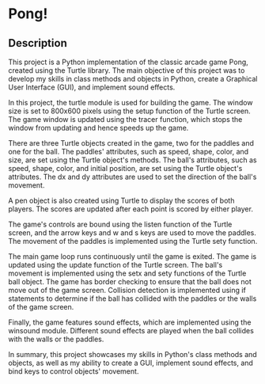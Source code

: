 <h1>Pong!</h1>

<h2>Description</h2>
This project is a Python implementation of the classic arcade game Pong, created using the Turtle library. The main objective of this project was to develop my skills in class methods and objects in Python, create a Graphical User Interface (GUI), and implement sound effects.

In this project, the turtle module is used for building the game. The window size is set to 800x600 pixels using the setup function of the Turtle screen. The game window is updated using the tracer function, which stops the window from updating and hence speeds up the game.

There are three Turtle objects created in the game, two for the paddles and one for the ball. The paddles' attributes, such as speed, shape, color, and size, are set using the Turtle object's methods. The ball's attributes, such as speed, shape, color, and initial position, are set using the Turtle object's attributes. The dx and dy attributes are used to set the direction of the ball's movement.

A pen object is also created using Turtle to display the scores of both players. The scores are updated after each point is scored by either player.

The game's controls are bound using the listen function of the Turtle screen, and the arrow keys and w and s keys are used to move the paddles. The movement of the paddles is implemented using the Turtle sety function.

The main game loop runs continuously until the game is exited. The game is updated using the update function of the Turtle screen. The ball's movement is implemented using the setx and sety functions of the Turtle ball object. The game has border checking to ensure that the ball does not move out of the game screen. Collision detection is implemented using if statements to determine if the ball has collided with the paddles or the walls of the game screen.

Finally, the game features sound effects, which are implemented using the winsound module. Different sound effects are played when the ball collides with the walls or the paddles.

In summary, this project showcases my skills in Python's class methods and objects, as well as my ability to create a GUI, implement sound effects, and bind keys to control objects' movement.
<br />
